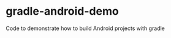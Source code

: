 gradle-android-demo
===================

Code to demonstrate how to build Android projects with gradle